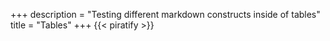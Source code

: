 +++
description = "Testing different markdown constructs inside of tables"
title = "Tables"
+++
{{< piratify >}}